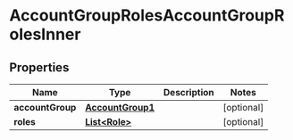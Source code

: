 

# AccountGroupRolesAccountGroupRolesInner


## Properties

| Name | Type | Description | Notes |
|------------ | ------------- | ------------- | -------------|
|**accountGroup** | [**AccountGroup1**](AccountGroup1.md) |  |  [optional] |
|**roles** | [**List&lt;Role&gt;**](Role.md) |  |  [optional] |




